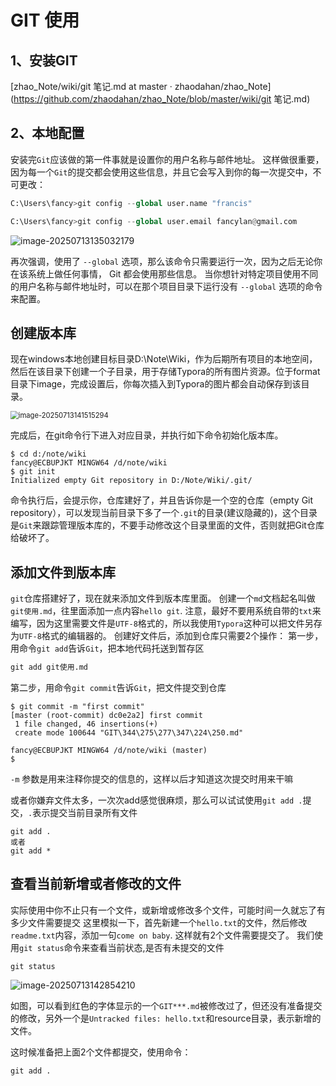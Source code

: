 # GIT 使用

## 1、安装GIT

[zhao_Note/wiki/git 笔记.md at master · zhaodahan/zhao_Note](https://github.com/zhaodahan/zhao_Note/blob/master/wiki/git 笔记.md)

## 2、本地配置

安装完`Git`应该做的第一件事就是设置你的用户名称与邮件地址。 这样做很重要，因为每一个`Git`的提交都会使用这些信息，并且它会写入到你的每一次提交中，不可更改：

```python
C:\Users\fancy>git config --global user.name "francis"

C:\Users\fancy>git config --global user.email fancylan@gmail.com
```

![image-20250713135032179](D:\Note\Wiki\resource\image-20250713135032179.png)

再次强调，使用了 `--global` 选项，那么该命令只需要运行一次，因为之后无论你在该系统上做任何事情， Git 都会使用那些信息。 当你想针对特定项目使用不同的用户名称与邮件地址时，可以在那个项目目录下运行没有 `--global` 选项的命令来配置。

## 创建版本库

现在windows本地创建目标目录D:\Note\Wiki，作为后期所有项目的本地空间，然后在该目录下创建一个子目录，用于存储Typora的所有图片资源。位于format目录下image，完成设置后，你每次插入到Typora的图片都会自动保存到该目录。

<img src="D:\Note\Wiki\resource\image-20250713141515294.png" alt="image-20250713141515294" style="zoom:80%;" />

完成后，在git命令行下进入对应目录，并执行如下命令初始化版本库。

```
$ cd d:/note/wiki
fancy@ECBUPJKT MINGW64 /d/note/wiki
$ git init
Initialized empty Git repository in D:/Note/Wiki/.git/

```

命令执行后，会提示你，仓库建好了，并且告诉你是一个空的仓库（empty Git repository），可以发现当前目录下多了一个`.git`的目录(建议隐藏的)，这个目录是`Git`来跟踪管理版本库的，不要手动修改这个目录里面的文件，否则就把Git仓库给破坏了。

## 添加文件到版本库

`git`仓库搭建好了，现在就来添加文件到版本库里面。 创建一个`md`文档起名叫做`git使用.md`，往里面添加一点内容`hello git`. 注意，最好不要用系统自带的`txt`来编写，因为这里需要文件是`UTF-8`格式的，所以我使用`Typora`这种可以把文件另存为`UTF-8`格式的编辑器的。 创建好文件后，添加到仓库只需要2个操作： 第一步，用命令`git add`告诉`Git`，把本地代码托送到暂存区

```python
git add git使用.md
```

第二步，用命令`git commit`告诉`Git`，把文件提交到仓库

```
$ git commit -m "first commit"
[master (root-commit) dc0e2a2] first commit
 1 file changed, 46 insertions(+)
 create mode 100644 "GIT\344\275\277\347\224\250.md"

fancy@ECBUPJKT MINGW64 /d/note/wiki (master)
$

```

`-m` 参数是用来注释你提交的信息的，这样以后才知道这次提交时用来干嘛

或者你嫌弃文件太多，一次次add感觉很麻烦，那么可以试试使用`git add .`提交，`.`表示提交当前目录所有文件

```
git add . 
或者
git add *
```

## 查看当前新增或者修改的文件

实际使用中你不止只有一个文件，或新增或修改多个文件，可能时间一久就忘了有多少文件需要提交 这里模拟一下，首先新建一个`hello.txt`的文件，然后修改`readme.txt`内容，添加一句`come on baby`. 这样就有2个文件需要提交了。 我们使用`git status`命令来查看当前状态,是否有未提交的文件

```
git status
```

![image-20250713142854210](D:\Note\Wiki\resource\image-20250713142854210.png)

如图，可以看到红色的字体显示的一个`GIT***.md`被修改过了，但还没有准备提交的修改，另外一个是`Untracked files: hello.txt`和resource目录，表示新增的文件。

这时候准备把上面2个文件都提交，使用命令：

```
git add .
```

